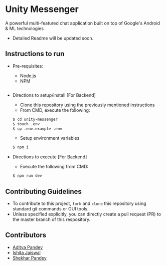 # Unity Messenger
A powerful multi-featured chat application built on top of Google's Android &amp; ML technologies

- Detailed Readme will be updated soon.

## Instructions to run

* Pre-requisites:
	-  Node.js
	-  NPM


	```
* Directions to setup/install [For Backend]
  - Clone this repository using the previously mentioned instructions
  - From CMD, execute the following:
  ```bash
  $ cd unity-messenger
  $ touch .env
  $ cp .env.example .env
  ```
  - Setup environment variables 
  ```bash
  $ npm i
	``` 
  
* Directions to execute [For Backend]
  -   Execute the following from CMD:
  ```bash
  $ npm run dev
  ```
  
## Contributing Guidelines
- To contribute to this project, ```fork``` and ```clone``` this repository using standard git commands or GUI tools.
- Unless specified explicitly, you can directly create a pull request (PR) to the master branch of this respository.

## Contributors

* [Aditya Pandey](https://github.com/ydasc815)
* [Ishita Jaiswal](https://github.com/ishitajaiswal4m)
* [Shekhar Pandey](https://github.com/shekharme88)
